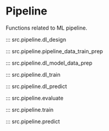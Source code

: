 # Pipeline

Functions related to ML pipeline.

::: src.pipeline.dl_design

::: src.pipeline.pipeline_data_train_prep

::: src.pipeline.dl_model_data_prep

::: src.pipeline.dl_train

::: src.pipeline.dl_predict

::: src.pipeline.evaluate

::: src.pipeline.train

::: src.pipeline.predict
